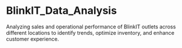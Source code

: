 # BlinkIT_Data_Analysis
Analyzing sales and operational performance of BlinkIT outlets across different locations to identify trends, optimize inventory, and enhance customer experience.
